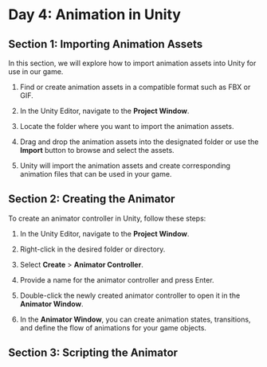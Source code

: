 # Day 4: Animation in Unity

## Section 1: Importing Animation Assets

In this section, we will explore how to import animation assets into Unity for use in our game.

1. Find or create animation assets in a compatible format such as FBX or GIF.

2. In the Unity Editor, navigate to the **Project Window**.

3. Locate the folder where you want to import the animation assets.

4. Drag and drop the animation assets into the designated folder or use the **Import** button to browse and select the assets.

5. Unity will import the animation assets and create corresponding animation files that can be used in your game.

## Section 2: Creating the Animator

To create an animator controller in Unity, follow these steps:

1. In the Unity Editor, navigate to the **Project Window**.

2. Right-click in the desired folder or directory.

3. Select **Create** > **Animator Controller**.

4. Provide a name for the animator controller and press Enter.

5. Double-click the newly created animator controller to open it in the **Animator Window**.

6. In the **Animator Window**, you can create animation states, transitions, and define the flow of animations for your game objects.

## Section 3: Scripting the Animator
